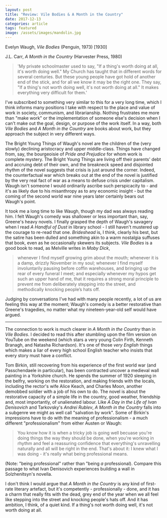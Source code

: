 ```yaml
---
layout: post
title: "Review: Vile Bodies & A Month in the Country"
date: 2017-12-13
categories: article
tags: featured
image: /assets/images/mandolin.jpg
---
```


Evelyn Waugh, *Vile Bodies* (Penguin, 1973) [1930]

J.L. Carr, *A Month in the Country* (Harvester Press, 1980)

>'My private schoolmaster used to say, "If a thing's worth doing at all,
>it's worth doing well." My Church has taught that in different words
>for several centuries. But these young people have got hold of another
>end of the stick, and for all we know it may be the right one. They
>say, "If a thing's not worth doing well, it's not worth doing at all."
>It makes everything very difficult for them.'

I've subscribed to something very similar to this for a very long time,
which I think informs many positions I take with respect to the place
and value of work in society, communism, and librarianship. Nothing
frustrates me more than "make work" or the implementation of someone
else's decision when I can't make out the goal, design, or purpose of
the work itself. In a way, both *Vile Bodies* and *A Month in the
Country* are books about work, but they approach the subject in very
different ways.

The Bright Young Things of Waugh's novel are the children of the (very
slowly) declining aristocracy and upper middle-class. Things have
changed from, say, the bourgeoisie of *Pride and Prejudice* for whom
work is complete mystery. The Bright Young Things are living off their
parents' debt and accruing debt of their own, and the breakneck speed
and disjointed rhythm of the novel suggests that crisis is just around
the corner. Indeed, the counterfactual war which breaks out at the end
of the novel is justified by the very real fact of war as a means to
defuse crisis under capitalism. Waugh isn't someone I would ordinarily ascribe such
perspicacity to - and it's as likely due to his misanthropy as to any
economic insight - but the coming of the second world war nine years
later certainly bears out Waugh's point.

It took me a long time to like Waugh, though my dad was always reading
him. I felt Waugh's comedy was shallower or less important than, say,
Greene's heavy novels. I finally grasped the depth of Waugh's savagery
when I read *A Handful of Dust* in library school - I still haven't
mustered up the courage to re-read that one. *Brideshead* is, I think,
clearly his best, but the satire has been dulled and something akin to a
warm nostalgia suffuses that book, even as he occasionally skewers its
subjects. *Vile Bodies* is a good book to read, as Melville writes
in *Moby Dick*,

>whenever I find myself growing grim about the mouth; whenever it is a
>damp, drizzly November in my soul; whenever I find myself involuntarily
>pausing before coffin warehouses, and bringing up the rear of every
>funeral I meet; and especially whenever my hypos get such an upper hand
>of me, that it requires a strong moral principle to prevent me from
>deliberately stepping into the street, and methodically knocking
>people’s hats off.

Judging by conversations I've had with many people recently, a lot of us
are feeling this way at the moment; Waugh's comedy is a better
restorative than Greene's tragedies, no matter what my nineteen-year-old
self would have argued.

---

The connection to work is much clearer in *A Month in the Country* than
in *Vile Bodies*. I decided to read this after stumbling upon the film
version on YouTube on the weekend (which stars a very young Colin Firth,
Kenneth Branagh, and Natasha Richardson). It's one of those *very
English* things which makes a liar of every high school English teacher
who insists that every story must have a conflict.

Tom Birkin, still recovering from his experience of the first world war
(and Passchendaele in particular), has been contracted uncover a
medieval wall painting in a Yorkshire church. He spends the summer of
1920 sleeping in the belfry, working on the restoration, and making
friends with the locals, including the rector's wife Alice Keach, and
Charles Moon, another demobbed soldier with a job of his own to do. The
novel is about the restorative capacity of a simple life in the country,
good weather, friendship and, most importantly, of unalienated labour.
Like *A Day in the Life of Ivan Denisovich* and Tarkovsky's *Andrei
Rublev*, *A Month in the Country* falls into a subgenre we might as well
call "salvation by work". Some of Birkin's impressions have to do with
the meaning of professionalism - a much different "professionalism" from
either Austen or Waugh:

>You know how it is when a tricky job is going well becuase you're doing
>things the way they should be done, when you're working in rhythm and
>feel a reassuring confidence that everything's unravelling naturally
>and all will be right in the end. That's about it: I knew what I was
>doing - it's really what being professional means.

(Note: "being professional" rather than "being *a* professional). Compare
this passage to what Ivan Denisovich experiences building a wall in
Solzhenitsyn's novella.

I don't think I would argue that *A Month in the Country* is any kind of
first-rate literary artefact, but it's competently - professionally -
done, and it has a charm that really fits with the dead, grey end of the
year when we all feel like stepping into the street and knocking
people's hats off. And it has ambition, I think, of a quiet kind. If a
thing's not worth doing well, it's not worth doing at all.
